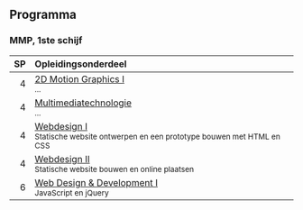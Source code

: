Programma
---------

### MMP, 1ste schijf

| SP | Opleidingsonderdeel                                                                                   |
|---:|:------------------------------------------------------------------------------------------------------|
|  4 | [2D Motion Graphics I][]<span data-domain="av3" data-level="1"></span><br><small>...</small>                                                       |
|  4 | [Multimediatechnologie][]<span data-domain="av3" data-level="1"></span><br><small>...</small>                                                      |
|  4 | [Webdesign I][]<span data-domain="wanm" data-level="1"></span><br><small>Statische website ontwerpen en een prototype bouwen met HTML en CSS</small> |
|  4 | [Webdesign II][]<span data-domain="wanm" data-level="1"></span><br><small>Statische website bouwen en online plaatsen</small>                        |
|  6 | [Web Design & Development I][]<span data-domain="wanm" data-level="1"></span><br><small>JavaScript en jQuery</small>                                 |

[2D Motion Graphics I]: https://bamaflexweb.arteveldehs.be/BMFUIDetailxOLOD.aspx?a=54518&b=5&c=1
[Multimediatechnologie]: https://bamaflexweb.arteveldehs.be/BMFUIDetailxOLOD.aspx?a=55382&b=5&c=1
[Webdesign I]: https://bamaflexweb.arteveldehs.be/BMFUIDetailxOLOD.aspx?a=56636&b=5&c=1
[Webdesign II]: https://bamaflexweb.arteveldehs.be/BMFUIDetailxOLOD.aspx?a=56637&b=5&c=1
[Web Design & Development I]: https://bamaflexweb.arteveldehs.be/BMFUIDetailxOLOD.aspx?a=56638&b=5&c=1

